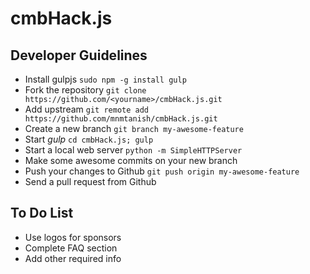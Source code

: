 cmbHack.js
==========

Developer Guidelines
--------------------

  * Install gulpjs `sudo npm -g install gulp`
  * Fork the repository `git clone https://github.com/<yourname>/cmbHack.js.git`
  * Add upstream `git remote add https://github.com/mnmtanish/cmbHack.js.git`
  * Create a new branch `git branch my-awesome-feature`
  * Start *gulp* `cd cmbHack.js; gulp`
  * Start a local web server `python -m SimpleHTTPServer`
  * Make some awesome commits on your new branch
  * Push your changes to Github `git push origin my-awesome-feature`
  * Send a pull request from Github

To Do List
----------

  * Use logos for sponsors
  * Complete FAQ section
  * Add other required info
